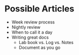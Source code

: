# Possible Articles
* Week review process 
* Nightly review
* When to call it a day
* Writing great docs
    * Lab book vs. Log vs. Notes
    * Document as you go
